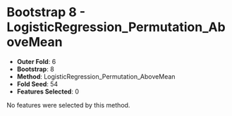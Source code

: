 # Bootstrap 8 - LogisticRegression_Permutation_AboveMean

- **Outer Fold**: 6
- **Bootstrap**: 8
- **Method**: LogisticRegression_Permutation_AboveMean
- **Fold Seed**: 54
- **Features Selected**: 0

No features were selected by this method.
